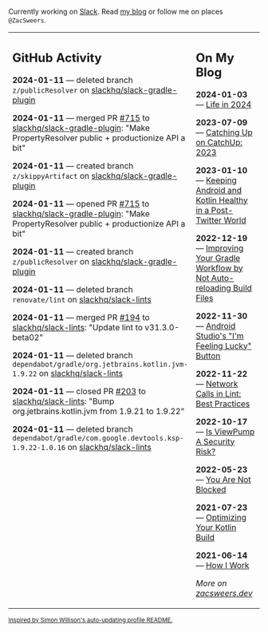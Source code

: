 Currently working on [Slack](https://slack.com/). Read [my blog](https://zacsweers.dev/) or follow me on places `@ZacSweers`.

<table><tr><td valign="top" width="60%">

## GitHub Activity
<!-- githubActivity starts -->
**2024-01-11** — deleted branch `z/publicResolver` on [slackhq/slack-gradle-plugin](https://github.com/slackhq/slack-gradle-plugin)

**2024-01-11** — merged PR [#715](https://github.com/slackhq/slack-gradle-plugin/pull/715) to [slackhq/slack-gradle-plugin](https://github.com/slackhq/slack-gradle-plugin): "Make PropertyResolver public + productionize API a bit"

**2024-01-11** — created branch `z/skippyArtifact` on [slackhq/slack-gradle-plugin](https://github.com/slackhq/slack-gradle-plugin)

**2024-01-11** — opened PR [#715](https://github.com/slackhq/slack-gradle-plugin/pull/715) to [slackhq/slack-gradle-plugin](https://github.com/slackhq/slack-gradle-plugin): "Make PropertyResolver public + productionize API a bit"

**2024-01-11** — created branch `z/publicResolver` on [slackhq/slack-gradle-plugin](https://github.com/slackhq/slack-gradle-plugin)

**2024-01-11** — deleted branch `renovate/lint` on [slackhq/slack-lints](https://github.com/slackhq/slack-lints)

**2024-01-11** — merged PR [#194](https://github.com/slackhq/slack-lints/pull/194) to [slackhq/slack-lints](https://github.com/slackhq/slack-lints): "Update lint to v31.3.0-beta02"

**2024-01-11** — deleted branch `dependabot/gradle/org.jetbrains.kotlin.jvm-1.9.22` on [slackhq/slack-lints](https://github.com/slackhq/slack-lints)

**2024-01-11** — closed PR [#203](https://github.com/slackhq/slack-lints/pull/203) to [slackhq/slack-lints](https://github.com/slackhq/slack-lints): "Bump org.jetbrains.kotlin.jvm from 1.9.21 to 1.9.22"

**2024-01-11** — deleted branch `dependabot/gradle/com.google.devtools.ksp-1.9.22-1.0.16` on [slackhq/slack-lints](https://github.com/slackhq/slack-lints)
<!-- githubActivity ends -->
</td><td valign="top" width="40%">

## On My Blog
<!-- blog starts -->
**2024-01-03** — [Life in 2024](https://www.zacsweers.dev/life-in-2024/)

**2023-07-09** — [Catching Up on CatchUp: 2023](https://www.zacsweers.dev/catching-up-on-catchup-2023/)

**2023-01-10** — [Keeping Android and Kotlin Healthy in a Post-Twitter World](https://www.zacsweers.dev/keeping-android-healthy/)

**2022-12-19** — [Improving Your Gradle Workflow by Not Auto-reloading Build Files](https://www.zacsweers.dev/improving-your-workflow-by-not-auto-reloading-build-files/)

**2022-11-30** — [Android Studio's "I'm Feeling Lucky" Button](https://www.zacsweers.dev/android-studios-im-feeling-lucky-button/)

**2022-11-22** — [Network Calls in Lint: Best Practices](https://www.zacsweers.dev/network-calls-in-lint-best-practices/)

**2022-10-17** — [Is ViewPump A Security Risk?](https://www.zacsweers.dev/is-viewpump-a-security-risk/)

**2022-05-23** — [You Are Not Blocked](https://www.zacsweers.dev/you-are-not-blocked/)

**2021-07-23** — [Optimizing Your Kotlin Build](https://www.zacsweers.dev/optimizing-your-kotlin-build/)

**2021-06-14** — [How I Work](https://www.zacsweers.dev/how-i-work/)
<!-- blog ends -->
_More on [zacsweers.dev](https://zacsweers.dev/)_
</td></tr></table>

<sub><a href="https://simonwillison.net/2020/Jul/10/self-updating-profile-readme/">Inspired by Simon Willison's auto-updating profile README.</a></sub>